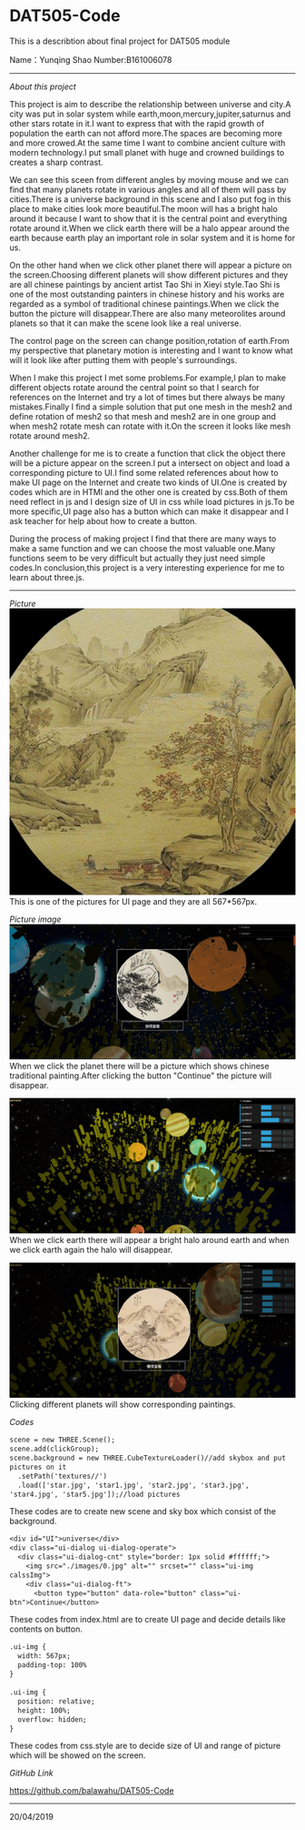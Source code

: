 # DAT505-Code
This is a describtion about final project for DAT505 module

Name：Yunqing Shao
Number:B161006078

----------
*About this project*

This project is aim to describe the relationship between universe and city.A city was put in solar system while earth,moon,mercury,jupiter,saturnus and other stars rotate in it.I want to express that with the rapid growth of population the earth can not afford more.The spaces are becoming more and more crowed.At the same time I want to combine ancient culture with modern technology.I put small planet with huge and crowned buildings to creates a sharp contrast.

We can see this sceen from different angles by moving mouse and we can find that many planets rotate in various angles and all of them will pass by cities.There is a universe background in this scene and I also put fog in this place to make cities look more beautiful.The moon will has a bright halo around it because I want to show that it is the central point and everything rotate around it.When we click earth there will be a halo appear around the earth because earth play an important role in solar system and it is home for us.

On the other hand when we click other planet there will appear a picture on the screen.Choosing different planets
will show different pictures and they are all chinese paintings by ancient artist Tao Shi in Xieyi style.Tao Shi is one of the most outstanding painters in chinese history and his works are regarded as a symbol of traditional chinese paintings.When we click the button the picture will disappear.There are also many meteorolites around planets so that it can make the scene look like a real universe.

The control page on the screen can change position,rotation of earth.From my perspective that planetary motion is interesting and I want to know what will it look like after putting them with people's surroundings.

When I make this project I met some problems.For example,I plan to make different objects rotate around the central point so that I search for references on the Internet and try a lot of times but there always be many mistakes.Finally I find a simple solution that put one mesh in the  mesh2 and define rotation of mesh2 so that mesh and mesh2 are in one group and when mesh2 rotate mesh can rotate with it.On the screen it looks like mesh rotate around mesh2.

Another challenge for me is to create a function that click the object there will be a picture appear on the screen.I put a intersect on object and load a corresponding picture to UI.I find some related references about how to make UI page on the Internet and create two kinds of UI.One is created by codes which are in HTMl and the other one is created by css.Both of them need reflect in js and I design size of UI in css while load pictures in js.To be more specific,UI page also has a button which can make it disappear and I ask teacher for help about how to create a button.

During the process of making project I find that there are many ways to make a same function and we can choose the most valuable one.Many functions seem to be very difficult but actually they just need simple codes.In conclusion,this project is a very interesting experience for me to learn about three.js.

-------

*Picture*
![Image text](https://raw.githubusercontent.com/balawahu/DAT505-Code/master/Final%20Project1/images/7.jpg)
This is one of the pictures for UI page and they are all 567*567px.

*Picture image*
![Image text](https://raw.githubusercontent.com/balawahu/DAT505-Code/master/Final%20Project1/截图.JPG)
When we click the planet there will be a picture which shows chinese traditional painting.After clicking the button "Continue" the picture will disappear.

![Image text](https://raw.githubusercontent.com/balawahu/DAT505-Code/master/Final%20Project1/截图3.JPG)
When we click earth there will appear a bright halo around earth and when we click earth again the halo will disappear.

![Image text](https://raw.githubusercontent.com/balawahu/DAT505-Code/master/Final%20Project1/截图4.JPG)
Clicking different planets will show corresponding paintings.

*Codes*
```
scene = new THREE.Scene();
scene.add(clickGroup);
scene.background = new THREE.CubeTextureLoader()//add skybox and put pictures on it
  .setPath('textures//')
  .load(['star.jpg', 'star1.jpg', 'star2.jpg', 'star3.jpg', 'star4.jpg', 'star5.jpg']);//load pictures

```
These codes are to create new scene and sky box which consist of the background.

```
<div id="UI">universe</div>
<div class="ui-dialog ui-dialog-operate">
  <div class="ui-dialog-cnt" style="border: 1px solid #ffffff;">
    <img src="./images/0.jpg" alt="" srcset="" class="ui-img calssImg">
    <div class="ui-dialog-ft">
      <button type="button" data-role="button" class="ui-btn">Continue</button>
```
These codes from index.html are to create UI page and decide details like contents on button.

```
.ui-img {
  width: 567px;
  padding-top: 100%
}

.ui-img {
  position: relative;
  height: 100%;
  overflow: hidden;
}
```
These codes from css.style are to decide size of UI and range of picture which will be showed on the screen.

*GitHub Link*

https://github.com/balawahu/DAT505-Code

----------

20/04/2019
